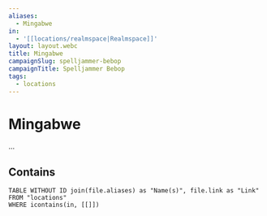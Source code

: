 ```yaml
---
aliases:
  - Mingabwe
in:
  - '[[locations/realmspace|Realmspace]]'
layout: layout.webc
title: Mingabwe
campaignSlug: spelljammer-bebop
campaignTitle: Spelljammer Bebop
tags:
  - locations
---
```

# Mingabwe

...

## Contains
```dataview
TABLE WITHOUT ID join(file.aliases) as "Name(s)", file.link as "Link"
FROM "locations"
WHERE icontains(in, [[]])
```
